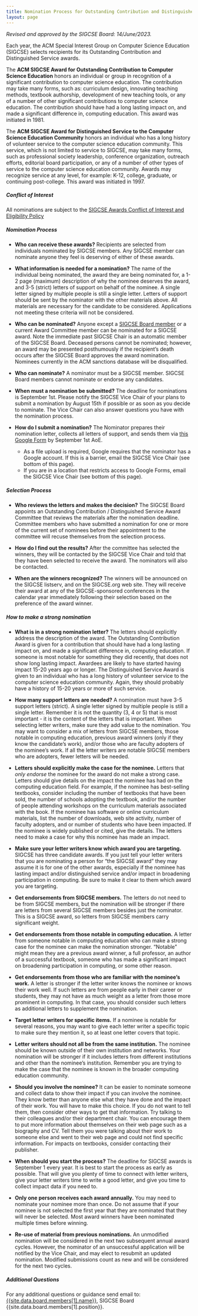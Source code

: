 ```yaml
---
title: Nomination Process for Outstanding Contribution and Distinguished Service Awards
layout: page
---
```

*Revised and approved by the SIGCSE Board: 14/June/2023.*

Each year, the ACM Special Interest Group on Computer Science Education (SIGCSE) selects recipients for its Outstanding Contribution and Distinguished Service awards.

The **ACM SIGCSE Award for Outstanding Contribution to Computer Science Education** honors an individual or group in recognition of a significant contribution to computer science education. The contribution may take many forms, such as: curriculum design, innovating teaching methods, textbook authorship, development of new teaching tools, or any of a number of other significant contributions to computer science education. The contribution should have had a long lasting impact on, and made a significant difference in, computing education. This award was initiated in 1981.

The **ACM SIGCSE Award for Distinguished Service to the Computer Science Education Community** honors an individual who has a long history of volunteer service to the computer science education community. This service, which is not limited to service to SIGCSE, may take many forms, such as professional society leadership, conference organization, outreach efforts, editorial board participation, or any of a number of other types of service to the computer science education community. Awards may recognize service at any level, for example: K-12, college, graduate, or continuing post-college. This award was initiated in 1997.

##### Conflict of Interest 
All nominations are subject to the [SIGCSE Awards Conflict of Interest and Eligibility Policy]({{"/policies/awards/index.html"|absolute_url}})

##### Nomination Process
* **Who can receive these awards?**  Recipients are selected from individuals nominated by SIGCSE members. Any SIGCSE member can nominate anyone they feel is deserving of either of these awards.


* **What information is needed for a nomination?** The name of the individual being nominated, the award they are being nominated for, a 1-2 page (maximum) description of why the nominee deserves the award, and 3-5 (strict) letters of support on behalf of the nominee. A single letter signed by multiple people is still a single letter. Letters of support should be sent by the nominator with the other materials above. All materials are necessary for the candidate to be considered. Applications not meeting these criteria will not be considered.

* **Who can be nominated?** Anyone except a [SIGCSE Board member]({{"/about/board.html"|absolute_url}}) or a current Award Committee member can be nominated for a SIGCSE award. Note the immediate past SIGCSE Chair is an automatic member of the SIGCSE Board. Deceased persons cannot be nominated; however, an award may be presented posthumously if the recipient’s death occurs after the SIGCSE Board approves the award nomination. Nominees currently in the ACM sanctions database will be disqualified.


* **Who can nominate?** A nominator must be a SIGCSE member. SIGCSE Board members cannot nominate or endorse any candidates.


* **When must a nomination be submitted?**  The deadline for nominations is September 1st. Please notify the SIGCSE Vice Chair of your plans to submit a nomination by August 15th if possible or as soon as you decide to nominate. The Vice Chair can also answer questions you have with the nomination process.


* **How do I submit a nomination?**  The Nominator prepares their nomination letter, collects all letters of support, and sends them via [this Google Form](https://docs.google.com/forms/d/e/1FAIpQLSc4rRXMBC83yzIk0CZ5RrCtTbrSn9cXO_cb9BWS8zMEMfopFQ/viewform?usp=sf_link) by September 1st AoE.
    * As a file upload is required, Google requires that the nominator has a Google account. If this is a barrier, email the SIGCSE Vice Chair (see bottom of this page).
    * If you are in a location that restricts access to Google Forms, email the SIGCSE Vice Chair (see bottom of this page).


##### Selection Process

* **Who reviews the letters and makes the decision?** The SIGCSE Board appoints an Outstanding Contribution / Distinguished Service Award Committee that reviews the materials after the nomination deadline. Committee members who have submitted a nomination for one or more of the current set of nominees before their appointment to the committee will recuse themselves from the selection process.

* **How do I find out the results?** After the committee has selected the winners, they will be contacted by the SIGCSE Vice Chair and told that they have been selected to receive the award. The nominators will also be contacted.

* **When are the winners recognized?** The winners will be announced on the SIGCSE listserv, and on the SIGCSE.org web site. They will receive their award at any of the SIGCSE-sponsored conferences in the calendar year immediately following their selection based on the preference of the award winner.


##### How to make a strong nomination

* **What is in a strong nomination letter?**  The letters should explicitly address the description of the award. The Outstanding Contribution Award is given for a contribution that should have had a long lasting impact on, and made a significant difference in, computing education. If someone is most notable for something they did recently, that does not show long lasting impact. Awardees are likely to have started having impact 15-20 years ago or longer. The Distinguished Service Award is given to an individual who has a long history of volunteer service to the computer science education community. Again, they should probably have a history of 15-20 years or more of such service.

* **How many support letters are needed?** A nomination must have 3-5 support letters (strict). A single letter signed by multiple people is still a single letter. Remember it is not the quantity (3, 4 or 5) that is most important - it is the content of the letters that is important. When selecting letter writers, make sure they add value to the nomination. You may want to consider a mix of letters from SIGCSE members, those notable in computing education, previous award winners (only if they know the candidate’s work), and/or those who are faculty adopters of the nominee’s work. If all the letter writers are notable SIGCSE members who are adopters, fewer letters will be needed.

* **Letters should explicitly make the case for the nominee.** Letters that *only endorse* the nominee for the award do not make a strong case. Letters should give details on the impact the nominee has had on the computing education field. For example, if the nominee has best-selling textbooks, consider including the number of textbooks that have been sold, the number of schools adopting the textbook, and/or the number of people attending workshops on the curriculum materials associated with the book. If the nominee has software or online curriculum materials, list the number of downloads, web site activity, number of faculty adopters, and or number of students who have been impacted. If the nominee is widely published or cited, give the details. The letters need to make a case for why this nominee has made an impact.

* **Make sure your letter writers know which award you are targeting.** SIGCSE has three candidate awards. If you just tell your letter writers that you are nominating a person for “the SIGCSE award” they may assume it is for one of the other awards, especially if the nominee has lasting impact and/or distinguished service and/or impact in broadening participation in computing. Be sure to make it clear to them which award you are targeting.

* **Get endorsements from SIGCSE members.** The letters do not need to be from SIGCSE members, but the nomination will be stronger if there are letters from several SIGCSE members besides just the nominator. This is a SIGCSE award, so letters from SIGCSE members carry significant weight.

* **Get endorsements from those notable in computing education.** A letter from someone notable in computing education who can make a strong case for the nominee can make the nomination stronger. “Notable” might mean they are a previous award winner, a full professor, an author of a successful textbook, someone who has made a significant impact on broadening participation in computing, or some other reason.

* **Get endorsements from those who are familiar with the nominee’s work.** A letter is stronger if the letter writer knows the nominee or knows their work well. If such letters are from people early in their career or students, they may not have as much weight as a letter from those more prominent in computing. In that case, you should consider such letters as additional letters to supplement the nomination.

* **Target letter writers for specific items.** If a nominee is notable for several reasons, you may want to give each letter writer a specific topic to make sure they mention it, so at least one letter covers that topic.

* **Letter writers should not all be from the same institution.** The nominee should be known outside of their own institution and networks. Your nomination will be stronger if it includes letters from different institutions and other than the nominee’s institution. Remember you are trying to make the case that the nominee is known in the broader computing education community.


* **Should you involve the nominee?** It can be easier to nominate someone and collect data to show their impact if you can involve the nominee. They know better than anyone else what they have done and the impact of their work. You will have to make this choice. If you do not want to tell them, then consider other ways to get that information. Try talking to their colleagues and/or their department chair. You can encourage them to put more information about themselves on their web page such as a biography and CV. Tell them you were talking about their work to someone else and went to their web page and could not find specific information. For impacts on textbooks, consider contacting their publisher.

* **When should you start the process?** The deadline for SIGCSE awards is September 1 every year. It is best to start the process as early as possible. That will give you plenty of time to connect with letter writers, give your letter writers time to write a good letter, and give you time to collect impact data if you need to.

* **Only one person receives each award annually.**  You may need to nominate your nominee more than once. Do not assume that if your nominee is not selected the first year that they are nominated that they will never be selected. Most award winners have been nominated multiple times before winning.

* **Re-use of material from previous nominations.** An unmodified nomination will be considered in the next two subsequent annual award cycles. However, the nominator of an unsuccessful application will be notified by the Vice Chair, and may elect to resubmit an updated nomination. Modified submissions count as new and will be considered for the next two cycles.

##### Additional Questions
For any additional questions or guidance send email to:
[{{site.data.board.members[1].name}}](mailto:{{site.data.board.members[1].email}}), SIGCSE Board {{site.data.board.members[1].position}}.

